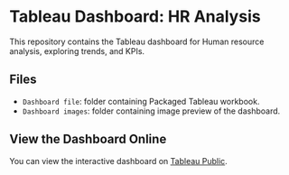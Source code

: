 # Tableau Dashboard: HR Analysis
This repository contains the Tableau dashboard for Human resource analysis, exploring trends, and KPIs.

## Files
- `Dashboard file`: folder containing Packaged Tableau workbook.
- `Dashboard images`: folder containing image preview of the dashboard.

## View the Dashboard Online
You can view the interactive dashboard on [Tableau Public](https://public.tableau.com/views/HRDashboard_17318263469870/HRSummary?:language=en-US&:sid=&:redirect=auth&:display_count=n&:origin=viz_share_link).
